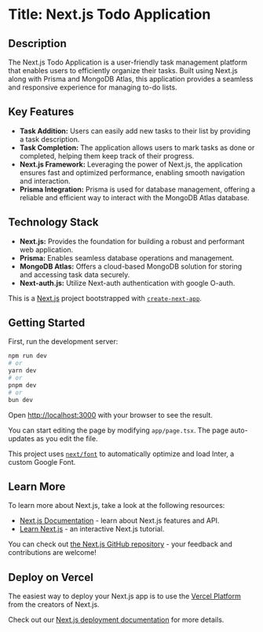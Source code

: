 # Title: Next.js Todo Application

## Description

The Next.js Todo Application is a user-friendly task management platform that enables users to efficiently organize their tasks. Built using Next.js along with Prisma and MongoDB Atlas, this application provides a seamless and responsive experience for managing to-do lists.

## Key Features

- **Task Addition:** Users can easily add new tasks to their list by providing a task description.
- **Task Completion:** The application allows users to mark tasks as done or completed, helping them keep track of their progress.
- **Next.js Framework:** Leveraging the power of Next.js, the application ensures fast and optimized performance, enabling smooth navigation and interaction.
- **Prisma Integration:** Prisma is used for database management, offering a reliable and efficient way to interact with the MongoDB Atlas database.

## Technology Stack

- **Next.js:** Provides the foundation for building a robust and performant web application.
- **Prisma:** Enables seamless database operations and management.
- **MongoDB Atlas:** Offers a cloud-based MongoDB solution for storing and accessing task data securely.
- **Next-auth.js:** Utilize Next-auth authentication with google O-auth.



This is a [Next.js](https://nextjs.org/) project bootstrapped with [`create-next-app`](https://github.com/vercel/next.js/tree/canary/packages/create-next-app).

## Getting Started

First, run the development server:

```bash
npm run dev
# or
yarn dev
# or
pnpm dev
# or
bun dev
```

Open [http://localhost:3000](http://localhost:3000) with your browser to see the result.

You can start editing the page by modifying `app/page.tsx`. The page auto-updates as you edit the file.

This project uses [`next/font`](https://nextjs.org/docs/basic-features/font-optimization) to automatically optimize and load Inter, a custom Google Font.

## Learn More

To learn more about Next.js, take a look at the following resources:

- [Next.js Documentation](https://nextjs.org/docs) - learn about Next.js features and API.
- [Learn Next.js](https://nextjs.org/learn) - an interactive Next.js tutorial.

You can check out [the Next.js GitHub repository](https://github.com/vercel/next.js/) - your feedback and contributions are welcome!

## Deploy on Vercel

The easiest way to deploy your Next.js app is to use the [Vercel Platform](https://vercel.com/new?utm_medium=default-template&filter=next.js&utm_source=create-next-app&utm_campaign=create-next-app-readme) from the creators of Next.js.

Check out our [Next.js deployment documentation](https://nextjs.org/docs/deployment) for more details.
